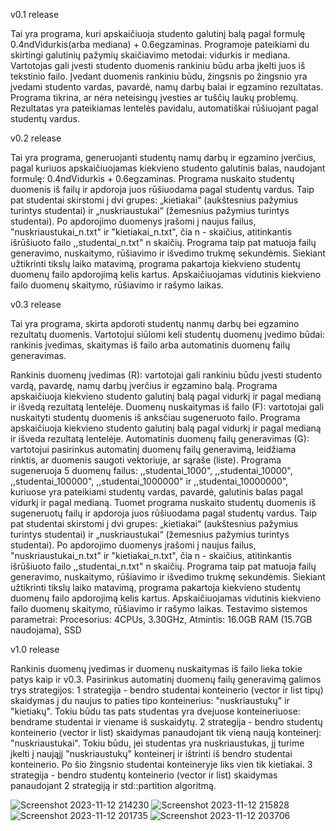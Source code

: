 v0.1 release

Tai yra programa, kuri apskaičiuoja studento galutinį balą pagal formulę 0.4ndVidurkis(arba mediana) + 0.6egzaminas. Programoje pateikiami du skirtingi galutinių pažymių skaičiavimo metodai: vidurkis ir mediana. Vartotojas gali įvesti studento duomenis rankiniu būdu arba įkelti juos iš tekstinio failo. Įvedant duomenis rankiniu būdu, žingsnis po žingsnio yra įvedami studento vardas, pavardė, namų darbų balai ir egzamino rezultatas. Programa tikrina, ar nėra neteisingų įvesties ar tuščių laukų problemų. Rezultatas yra pateikiamas lentelės pavidalu, automatiškai rūšiuojant pagal studentų vardus.

v0.2 release

Tai yra programa, generuojanti studentų namų darbų ir egzamino įverčius, pagal kuriuos apskaičiuojamas kiekvieno studento galutinis balas, naudojant formulę: 0.4ndVidurkis + 0.6egzaminas. Programa nuskaito studentų duomenis iš failų ir apdoroja juos rūšiuodama pagal studentų vardus. Taip pat studentai skirstomi į dvi grupes: „kietiakai“ (aukštesnius pažymius turintys studentai) ir „nuskriaustukai“ (žemesnius pažymius turintys studentai). Po apdorojimo duomenys įrašomi į naujus failus, "nuskriaustukai_n.txt" ir "kietiakai_n.txt", čia n - skaičius, atitinkantis išrūšiuoto failo ,,studentai_n.txt" n skaičių. Programa taip pat matuoja failų generavimo, nuskaitymo, rūšiavimo ir išvedimo trukmę sekundėmis. Siekiant užtikrinti tikslų laiko matavimą, programa pakartoja kiekvieno studentų duomenų failo apdorojimą kelis kartus. Apskaičiuojamas vidutinis kiekvieno failo duomenų skaitymo, rūšiavimo ir rašymo laikas.

v0.3 release

Tai yra programa, skirta apdoroti studentų nanmų darbų bei egzamino rezultatų duomenis. Vartotojui siūlomi keli studentų duomenų įvedimo būdai: rankinis įvedimas, skaitymas iš failo arba automatinis duomenų failų generavimas.

Rankinis duomenų įvedimas (R): vartotojai gali rankiniu būdu įvesti studento vardą, pavardę, namų darbų įverčius ir egzamino balą. Programa apskaičiuoja kiekvieno studento galutinį balą pagal vidurkį ir pagal medianą ir išvedą rezultatą lentelėje.
Duomenų nuskaitymas iš failo (F): vartotojai gali nuskaityti studentų duomenis iš anksčiau sugeneruoto failo. Programa apskaičiuoja kiekvieno studento galutinį balą pagal vidurkį ir pagal medianą ir išveda rezultatą lentelėje.
Automatinis duomenų failų generavimas (G): vartotojui pasirinkus automatinį duomenų failų generavimą, leidžiama rinktis, ar duomenis saugoti vektoriuje, ar sąraše (liste). Programa sugeneruoja 5 duomenų failus: ,,studentai_1000", ,,studentai_10000", ,,studentai_100000", ,,studentai_1000000" ir ,,studentai_10000000", kuriuose yra pateikiami studentų vardas, pavardė, galutinis balas pagal vidurkį ir pagal medianą. Tuomet programa nuskaito studentų duomenis iš sugeneruotų failų ir apdoroja juos rūšiuodama pagal studentų vardus. Taip pat studentai skirstomi į dvi grupes: „kietiakai“ (aukštesnius pažymius turintys studentai) ir „nuskriaustukai“ (žemesnius pažymius turintys studentai). Po apdorojimo duomenys įrašomi į naujus failus, "nuskriaustukai_n.txt" ir "kietiakai_n.txt", čia n - skaičius, atitinkantis išrūšiuoto failo ,,studentai_n.txt" n skaičių. Programa taip pat matuoja failų generavimo, nuskaitymo, rūšiavimo ir išvedimo trukmę sekundėmis. Siekiant užtikrinti tikslų laiko matavimą, programa pakartoja kiekvieno studentų duomenų failo apdorojimą kelis kartus. Apskaičiuojamas vidutinis kiekvieno failo duomenų skaitymo, rūšiavimo ir rašymo laikas.
Testavimo sistemos parametrai: Procesorius: 4CPUs, 3.30GHz, Atmintis: 16.0GB RAM (15.7GB naudojama), SSD


v1.0 release

Rankinis duomenų įvedimas ir duomenų nuskaitymas iš failo lieka tokie patys kaip ir v0.3. 
Pasirinkus automatinį duomenų failų generavimą galimos trys strategijos: 1 strategija - bendro studentai konteinerio (vector ir list tipų) skaidymas į du naujus to paties tipo konteinerius: "nuskriaustukų" ir "kietiakų". Tokiu būdu tas pats studentas yra dvejuose konteineriuose: bendrame studentai ir viename iš suskaidytų. 2 strategija - bendro studentų konteinerio (vector ir list) skaidymas panaudojant tik vieną naują konteinerį: "nuskriaustukai". Tokiu būdu, jei studentas yra nuskriaustukas, jį turime įkelti į naująjį "nuskriaustukų" konteinerį ir ištrinti iš bendro studentai konteinerio. Po šio žingsnio studentai konteineryje liks vien tik kietiakai. 3 strategija - bendro studentų konteinerio (vector ir list) skaidymas panaudojant 2 strategiją ir std::partition algoritmą.

![Screenshot 2023-11-12 214230](https://github.com/emabrau/EB1/assets/144418033/172499e6-8c5b-4a9a-80db-96f44ca39f22)
![Screenshot 2023-11-12 215828](https://github.com/emabrau/EB1/assets/144418033/4178d7fa-b30f-4649-a98d-50d776591fd8)
![Screenshot 2023-11-12 201735](https://github.com/emabrau/EB1/assets/144418033/ba287f5f-cb52-48ce-a822-1d4202a0b6f3)
![Screenshot 2023-11-12 203706](https://github.com/emabrau/EB1/assets/144418033/f8b119e7-917b-40c3-85e0-0ea1777e5343)



